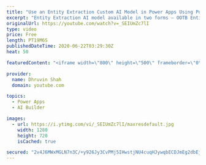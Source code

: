 ```yaml
---
title: "Use an Entity Extraction Custom AI Model in Power Apps Using Power Automate"
excerpt: "Entity Extraction AI model available in two forms – OOTB Entity Extraction AI Model and Custom Entity Extraction AI Model.  During this entire series, we will be discussing the Custom Entity Extraction AI Model.  I have divided this entire series into three different parts. 1. Get Started with Custom"
originalUrl: https://youtube.com/watch?v=_SEIUmZc7lI
type: video
price: Free
length: PT19M6S
publishedDateTime: 2020-06-22T03:29:30Z
heat: 50

featuredContent: "<iframe width=\"800\" height=\"500\" frameborder=\"0\" src=\"https://www.youtube.com/embed/_SEIUmZc7lI\" allow=\"accelerometer; autoplay; encrypted-media; gyroscope; picture-in-picture\" allowfullscreen></iframe>"

provider:
  name: Dhruvin Shah
  domain: youtube.com

topics:
  - Power Apps
  - AI Builder

images:
  - url: https://i.ytimg.com/vi/_SEIUmZc7lI/maxresdefault.jpg
    width: 1280
    height: 720
    isCached: true

secured: "2v4J6MWxMGLN7n3C/+y926Jy3CvPMj5IHwstjNU4cuqHJywqbECDJmEg2dbEjuIsJTSLtSvsb0pBCpQbLJB+UKHxTldi5tpus+VxLZ9abvgIR9QhbXLhFuQFQaCIXjXmCmYAo81n7ArufYb6kvAJoqI67VldWKJKuCbdAGJ3kWQSxGwDIDL9dRA84NuSI+Iw7s3H9qeBdDLQZ4duiUF4ToOAtOpHKkjI399clcSChiZq3NhtI47zznr5K8FmxnlFuHPjffXk9dWR444Us3DtndKmtZeK9f1VP0yZV3DPrmDlMYPW/4MoCL85BibEHLgUUh3qzbYGjLp27z6MQgaVui+doYbuuETKc7o9XjhQZ4VYsdDdkO4tn2xlWonr0j6n3B/q3AqBhqT+R7LuqI3CvA==;jhDZgCor33CzRfHhp7IeXg=="
---
```


